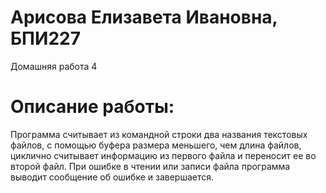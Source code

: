 # Арисова Елизавета Ивановна, БПИ227
Домашняя работа 4
# Описание работы:
Программа считывает из командной строки два названия текстовых файлов, с помощью буфера размера меньшего, чем длина файлов, циклично считывает информацию из первого файла и переносит ее во второй файл. При ошибке в чтении или записи файла программа выводит сообщение об ошибке и завершается. 
